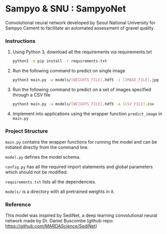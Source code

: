 # **Sampyo & SNU : SampyoNet**

Convolutional neural network developed by Seoul National University for Sampyo Cement to facilitate an automated assessment of gravel quality.



### Instructions

1. Using Python 3, download all the requirements via requirements.txt

   ```bash
   python3 -m pip install -r requirements.txt
   ```

2. Run the following command to predict on single image

   ```bash
   python3 main.py -w models/[WEIGHTS_FILE].hdf5 -i [IMAGE_FILE].jpg
   ```

3. Run the following command to predict on a set of images specified through a CSV file

   ```bash
   python3 main.py -w models/[WEIGHTS_FILE].hdf5 -a [CSV_FILE].csv
   ```

4. Implement into applications using the wrapper function `predict_image` in `main.py`



### Project Structure

`main.py` contains the wrapper functions for running the model and can be initiated directly from the command line.

`model.py` defines the model schema.

`config.py` has all the required import statements and global parameters which should not be modified.

`requirements.txt` lists all the dependencies.

`models/` is a directory with all pretrained weights in it.



### Reference

This model was inspired by SediNet, a deep learning convolutional neural network made by Dr. Daniel Buscombe (github repo: https://github.com/MARDAScience/SediNet)